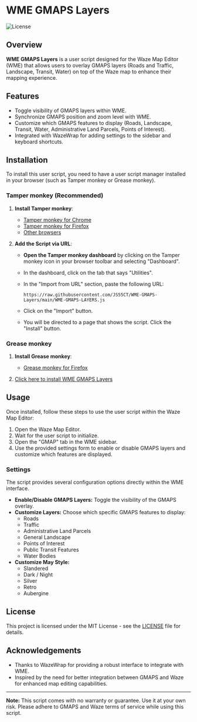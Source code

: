 # WME GMAPS Layers

![License](https://img.shields.io/badge/license-MIT-blue.svg)

## Overview

**WME GMAPS Layers** is a user script designed for the Waze Map Editor (WME) that allows users to overlay GMAPS layers (Roads and Traffic, Landscape, Transit, Water) on top of the Waze map to enhance their mapping experience.

## Features

- Toggle visibility of GMAPS layers within WME.
- Synchronize GMAPS position and zoom level with WME.
- Customize which GMAPS features to display (Roads, Landscape, Transit, Water, Administrative Land Parcels, Points of Interest).
- Integrated with WazeWrap for adding settings to the sidebar and keyboard shortcuts.

## Installation

To install this user script, you need to have a user script manager installed in your browser (such as Tamper monkey or Grease monkey).

### Tamper monkey (Recommended)

1. **Install Tamper monkey**:
   - [Tamper monkey for Chrome](https://chrome.google.com/webstore/detail/tampermonkey/dhdgffkkebhmkfjojejmpbldmpobfkfo)
   - [Tamper monkey for Firefox](https://addons.mozilla.org/firefox/addon/tampermonkey/)
   - [Other browsers](https://www.tampermonkey.net/)

2. **Add the Script via URL**:
   - **Open the Tamper monkey dashboard** by clicking on the Tamper monkey icon in your browser toolbar and selecting "Dashboard".
   - In the dashboard, click on the tab that says "Utilities".
   - In the "Import from URL" section, paste the following URL:

     ``` https://raw.githubusercontent.com/JS55CT/WME-GMAPS-Layers/main/WME-GMAPS-LAYERS.js ```

   - Click on the "Import" button.
   - You will be directed to a page that shows the script. Click the "Install" button.

### Grease monkey

1. **Install Grease monkey**:
   - [Grease monkey for Firefox](https://addons.mozilla.org/en-US/firefox/addon/greasemonkey/)

2. [Click here to install WME GMAPS Layers](https://raw.githubusercontent.com/JS55CT/WME-GMAPS-Layers/main/WME-GMAPS-LAYERS.js)

## Usage

Once installed, follow these steps to use the user script within the Waze Map Editor:

1. Open the Waze Map Editor.
2. Wait for the user script to initialize.
3. Open the "GMAP" tab in the WME sidebar.
4. Use the provided settings form to enable or disable GMAPS layers and customize which features are displayed.

### Settings

The script provides several configuration options directly within the WME interface.

- **Enable/Disable GMAPS Layers:** Toggle the visibility of the GMAPS overlay.
- **Customize Layers:** Choose which specific GMAPS features to display:
  - Roads
  - Traffic
  - Administrative Land Parcels
  - General Landscape
  - Points of Interest
  - Public Transit Features
  - Water Bodies
- **Customize May Style:**
  - Slandered
  - Dark / Night
  - Silver
  - Retro
  - Aubergine

## License

This project is licensed under the MIT License - see the [LICENSE](LICENSE) file for details.

## Acknowledgements

- Thanks to WazeWrap for providing a robust interface to integrate with WME.
- Inspired by the need for better integration between GMAPS and Waze for enhanced map editing capabilities.

---

**Note:** This script comes with no warranty or guarantee. Use it at your own risk. Please adhere to GMAPS and Waze terms of service while using this script.
